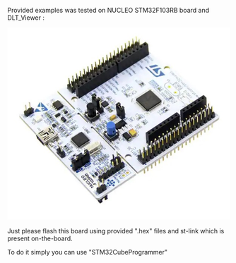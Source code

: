 Provided examples was tested on NUCLEO STM32F103RB board and DLT_Viewer :


![NucleoScreen](https://github.com/trteodor/DLTuc_lib/blob/master/docs/pictures/NucleoBoard.jpg)

Just please flash this board using provided ".hex" files and st-link which is present on-the-board.

To do it simply you can use "STM32CubeProgrammer"